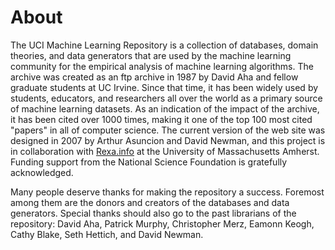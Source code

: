 # About

The UCI Machine Learning Repository is a collection of databases, domain theories,
and data generators that are used by the machine learning community for the
empirical analysis of machine learning algorithms.
The archive was created as an ftp archive in 1987 by David Aha and fellow
graduate students at UC Irvine.
Since that time, it has been widely used by students, educators, and researchers all
over the world as a primary source of machine learning datasets.
As an indication of the impact of the archive, it has been cited over 1000 times,
making it one of the top 100 most cited "papers" in all of computer science.
The current version of the web site was designed in 2007 by Arthur Asuncion and
David Newman, and this project is in collaboration with
[Rexa.info](http://rexa.info/) at the University of Massachusetts Amherst.
Funding support from the National Science Foundation is gratefully acknowledged.

Many people deserve thanks for making the repository a success.
Foremost among them are the donors and creators of the databases and data generators.
Special thanks should also go to the past librarians of the repository:
David Aha, Patrick Murphy, Christopher Merz, Eamonn Keogh, Cathy Blake,
Seth Hettich, and David Newman.
